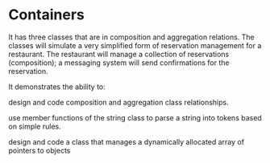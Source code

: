 # Containers
It has three classes that are in composition and aggregation relations. The classes will simulate a very simplified form of reservation management for a restaurant. The restaurant will manage a collection of reservations (composition); a messaging system will send confirmations for the reservation.

It demonstrates the ability to:

design and code composition and aggregation class relationships.

use member functions of the string class to parse a string into tokens based on simple rules.

design and code a class that manages a dynamically allocated array of pointers to objects

